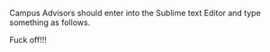 Campus Advisors should enter into the Sublime text Editor and type something as follows.


Fuck off!!!